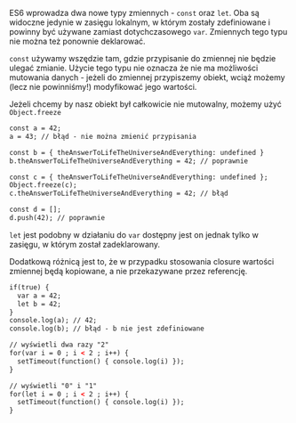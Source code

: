 ES6 wprowadza dwa nowe typy zmiennych - `const` oraz `let`. Oba są widoczne jedynie w zasięgu lokalnym, w którym zostały zdefiniowane i powinny być używane zamiast dotychczasowego `var`. Zmiennych tego typu nie można też ponownie deklarować.

`const` używamy wszędzie tam, gdzie przypisanie do zmiennej nie będzie ulegać zmianie. Użycie tego typu nie oznacza że nie ma możliwości mutowania danych - jeżeli do zmiennej przypiszemy obiekt, wciąż możemy (lecz nie powinniśmy!) modyfikować jego wartości.

Jeżeli chcemy by nasz obiekt był całkowicie nie mutowalny, możemy użyć `Object.freeze`

```html
const a = 42;
a = 43; // błąd - nie można zmienić przypisania

const b = { theAnswerToLifeTheUniverseAndEverything: undefined }
b.theAnswerToLifeTheUniverseAndEverything = 42; // poprawnie

const c = { theAnswerToLifeTheUniverseAndEverything: undefined };
Object.freeze(c);
c.theAnswerToLifeTheUniverseAndEverything = 42; // błąd

const d = [];
d.push(42); // poprawnie
```

`let` jest podobny w działaniu do `var` dostępny jest on jednak tylko w zasięgu, w którym został zadeklarowany.

Dodatkową różnicą jest to, że w przypadku stosowania closure wartości zmiennej będą kopiowane, a nie przekazywane przez referencję.

```html
if(true) {
  var a = 42;
  let b = 42;
}
console.log(a); // 42;
console.log(b); // błąd - b nie jest zdefiniowane

// wyświetli dwa razy "2"
for(var i = 0 ; i < 2 ; i++) {
  setTimeout(function() { console.log(i) });
}              

// wyświetli "0" i "1"
for(let i = 0 ; i < 2 ; i++) {
  setTimeout(function() { console.log(i) });
}         
```